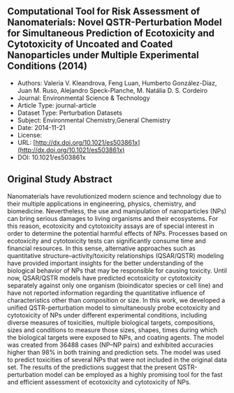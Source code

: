 <script type='text/javascript' src='https://d1bxh8uas1mnw7.cloudfront.net/assets/embed.js'></script>

<div style="float: right; width: 200px" class='altmetric-embed' data-badge-type='donut' data-condensed='true' data-badge-details='right' data-doi="10.1021/es503861x"></div>

## Computational Tool for Risk Assessment of Nanomaterials: Novel QSTR-Perturbation Model for Simultaneous Prediction of Ecotoxicity and Cytotoxicity of Uncoated and Coated Nanoparticles under Multiple Experimental Conditions (2014)
<script type="application/ld+json">
	{	
		"@context": {
			"bs": "https://bioschemas.org/",
			"schema": "https://schema.org/",
			"citation": "schema:citation",
			"name": "schema:name",
			"url": "schema:url",
			"variableMeasured": "schema:variableMeasured"
		},
		"variableMeasured": [
			{
				"@type": "schema:PropertyValue",
				"name": "MI-R1.3-ABSTRACT-BASIC-CHEMICAL_COMPOSITION"
			},
			{
				"@type": "schema:PropertyValue",
				"name": "MI-R1.3-ABSTRACT-BASIC-SURFACE_CHEMISTRY"
			},
			{
				"@type": "schema:PropertyValue",
				"name": "MI-R1.3-ABSTRACT-PHYSCHEM-SHAPE"
			},
			{
				"@type": "schema:PropertyValue",
				"name": "MI-R1.3-ABSTRACT-PHYSCHEM-SIZE"
			},
			{
				"@type": "schema:PropertyValue",
				"name": "MI-R1.3-ABSTRACT-TOX-EXPOSURE_TIME"
			}
		],
		"@type": "schema:Dataset",
		"name": "Computational Tool for Risk Assessment of Nanomaterials: Novel QSTR-Perturbation Model for Simultaneous Prediction of Ecotoxicity and Cytotoxicity of Uncoated and Coated Nanoparticles under Multiple Experimental Conditions",
		"url": "http://dx.doi.org/10.1021/es503861x",
		"citation": "https://doi.org/10.1021/es503861x",
		"@id": "10.1021/es503861x",
		"http://purl.org/dc/terms/conformsTo": { "@type": "schema:CreativeWork", "@id": "https://bioschemas.org/profiles/Dataset/0.4-DRAFT" },
		"schema:license": "",
		"schema:creator": [
		  {
			"@type": "schema:Organization",
			"name": "RiskGONE"
		  }
		],
		"schema:datePublished": "2014-11-21"
	}
</script>

* Authors: Valeria V. Kleandrova, Feng Luan, Humberto González-Díaz, Juan M. Ruso, Alejandro Speck-Planche, M. Natália D. S. Cordeiro
* Journal: Environmental Science &amp; Technology
* Article Type: journal-article
* Dataset Type: Perturbation Datasets
* Subject: Environmental Chemistry,General Chemistry
* Date: 2014-11-21
* License: []()
* URL: [http://dx.doi.org/10.1021/es503861x](http://dx.doi.org/10.1021/es503861x)
* DOI: 10.1021/es503861x


## Original Study Abstract

Nanomaterials have revolutionized modern science and technology due to their multiple applications in engineering, physics, chemistry, and biomedicine. Nevertheless, the use and manipulation of nanoparticles (NPs) can bring serious damages to living organisms and their ecosystems. For this reason, ecotoxicity and cytotoxicity assays are of special interest in order to determine the potential harmful effects of NPs. Processes based on ecotoxicity and cytotoxicity tests can significantly consume time and financial resources. In this sense, alternative approaches such as quantitative structure–activity/toxicity relationships (QSAR/QSTR) modeling have provided important insights for the better understanding of the biological behavior of NPs that may be responsible for causing toxicity. Until now, QSAR/QSTR models have predicted ecotoxicity or cytotoxicity separately against only one organism (bioindicator species or cell line) and have not reported information regarding the quantitative influence of characteristics other than composition or size. In this work, we developed a unified QSTR-perturbation model to simultaneously probe ecotoxicity and cytotoxicity of NPs under different experimental conditions, including diverse measures of toxicities, multiple biological targets, compositions, sizes and conditions to measure those sizes, shapes, times during which the biological targets were exposed to NPs, and coating agents. The model was created from 36488 cases (NP–NP pairs) and exhibited accuracies higher than 98% in both training and prediction sets. The model was used to predict toxicities of several NPs that were not included in the original data set. The results of the predictions suggest that the present QSTR-perturbation model can be employed as a highly promising tool for the fast and efficient assessment of ecotoxicity and cytotoxicity of NPs.

